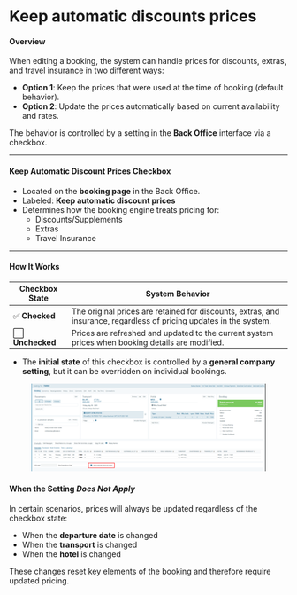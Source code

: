 # Keep automatic discounts prices

#### **Overview**

When editing a booking, the system can handle prices for discounts, extras, and travel insurance in two different ways:

* **Option 1**: Keep the prices that were used at the time of booking (default behavior).
* **Option 2**: Update the prices automatically based on current availability and rates.

The behavior is controlled by a setting in the **Back Office** interface via a checkbox.

***

#### **Keep Automatic Discount Prices Checkbox**

* Located on the **booking page** in the Back Office.
* Labeled: **Keep automatic discount prices**
* Determines how the booking engine treats pricing for:
  * Discounts/Supplements
  * Extras
  * Travel Insurance

***

#### **How It Works**

| Checkbox State  | System Behavior                                                                                                     |
| --------------- | ------------------------------------------------------------------------------------------------------------------- |
| ✅ **Checked**   | The original prices are retained for discounts, extras, and insurance, regardless of pricing updates in the system. |
| ⬜ **Unchecked** | Prices are refreshed and updated to the current system prices when booking details are modified.                    |

* The **initial state** of this checkbox is controlled by a **general company setting**, but it can be overridden on individual bookings.

<figure><img src="../../.gitbook/assets/image (1) (1) (1) (1) (1) (1) (1) (1) (1) (1) (1) (1) (1) (1) (1) (1) (1) (1) (1) (1) (1) (1) (1) (1) (1) (1) (1) (1) (1) (1) (1) (1) (1) (1) (1) (1) (1) (1) (1) (1) (1) (1) (1) (1) (1) (1) (1) (1) (1) (1) (1) (1) (1) (1) (1) (1) (1) (1) (1) (1)   (2).png" alt=""><figcaption></figcaption></figure>

#### **When the Setting&#x20;**_**Does Not Apply**_

In certain scenarios, prices will always be updated regardless of the checkbox state:

* When the **departure date** is changed
* When the **transport** is changed
* When the **hotel** is changed

These changes reset key elements of the booking and therefore require updated pricing.
